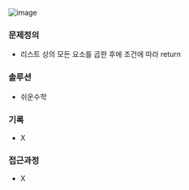 ![image](https://user-images.githubusercontent.com/16419202/235612275-962328d2-c6bc-4fb5-9f90-866858c6b760.png)


### 문제정의
- 리스트 상의 모든 요소를 곱한 후에 조건에 따라 return 
### 솔루션
- 쉬운수학
### 기록
- X
### 접근과정
- X

